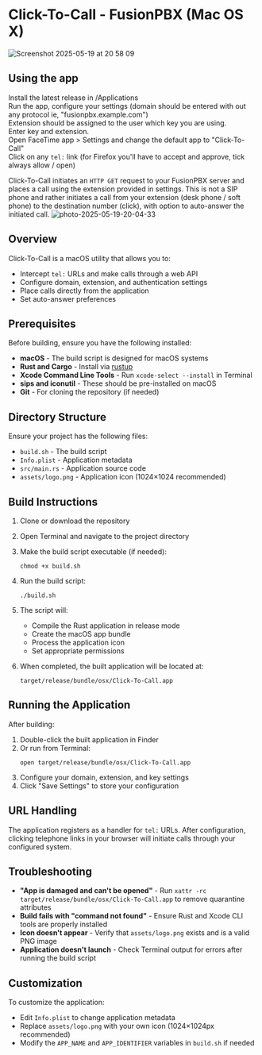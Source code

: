 
# Click-To-Call - FusionPBX (Mac OS X)
![Screenshot 2025-05-19 at 20 58 09](https://github.com/user-attachments/assets/4641841c-2472-4f7d-a4c9-0a2301ddac1f)

## Using the app  
Install the latest release in /Applications  
Run the app, configure your settings (domain should be entered with out any protocol ie, "fusionpbx.example.com")  
Extension should be assigned to the user which key you are using.  
Enter key and extension.  
Open FaceTime app > Settings and change the default app to "Click-To-Call"  
Click on any `tel:` link (for Firefox you'll have to accept and approve, tick always allow / open)

Click-To-Call initiates an `HTTP GET` request to your FusionPBX server and places a call using the extension provided in settings. This is not a SIP phone and rather initiates a call from your extension (desk phone / soft phone) to the destination number (click), with option to auto-answer the initiated call. 
![photo-2025-05-19-20-04-33](https://github.com/user-attachments/assets/58c857f9-a164-49bf-ab5c-44cf0b270643)


## Overview

Click-To-Call is a macOS utility that allows you to:
- Intercept `tel:` URLs and make calls through a web API
- Configure domain, extension, and authentication settings
- Place calls directly from the application
- Set auto-answer preferences

## Prerequisites

Before building, ensure you have the following installed:

- **macOS** - The build script is designed for macOS systems
- **Rust and Cargo** - Install via [rustup](https://rustup.rs/)
- **Xcode Command Line Tools** - Run `xcode-select --install` in Terminal
- **sips and iconutil** - These should be pre-installed on macOS
- **Git** - For cloning the repository (if needed)

## Directory Structure

Ensure your project has the following files:
- `build.sh` - The build script
- `Info.plist` - Application metadata
- `src/main.rs` - Application source code
- `assets/logo.png` - Application icon (1024×1024 recommended)

## Build Instructions

1. Clone or download the repository
2. Open Terminal and navigate to the project directory
3. Make the build script executable (if needed):
   ```
   chmod +x build.sh
   ```
4. Run the build script:
   ```
   ./build.sh
   ```
5. The script will:
   - Compile the Rust application in release mode
   - Create the macOS app bundle
   - Process the application icon
   - Set appropriate permissions

6. When completed, the built application will be located at:
   ```
   target/release/bundle/osx/Click-To-Call.app
   ```

## Running the Application

After building:

1. Double-click the built application in Finder
2. Or run from Terminal:
   ```
   open target/release/bundle/osx/Click-To-Call.app
   ```
3. Configure your domain, extension, and key settings
4. Click "Save Settings" to store your configuration

## URL Handling

The application registers as a handler for `tel:` URLs. After configuration, clicking telephone links in your browser will initiate calls through your configured system.

## Troubleshooting

- **"App is damaged and can't be opened"** - Run `xattr -rc target/release/bundle/osx/Click-To-Call.app` to remove quarantine attributes
- **Build fails with "command not found"** - Ensure Rust and Xcode CLI tools are properly installed
- **Icon doesn't appear** - Verify that `assets/logo.png` exists and is a valid PNG image
- **Application doesn't launch** - Check Terminal output for errors after running the build script

## Customization

To customize the application:
- Edit `Info.plist` to change application metadata
- Replace `assets/logo.png` with your own icon (1024×1024px recommended)
- Modify the `APP_NAME` and `APP_IDENTIFIER` variables in `build.sh` if needed
